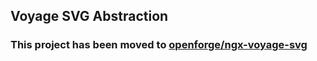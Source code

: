 ## Voyage SVG Abstraction
### This project has been moved to [openforge/ngx-voyage-svg](https://github.com/openforge/ngx-voyage-svg)
